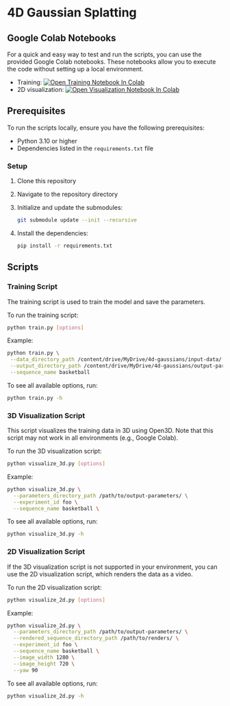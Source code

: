 # 4D Gaussian Splatting

## Google Colab Notebooks

For a quick and easy way to test and run the scripts,
you can use the provided Google Colab notebooks.
These notebooks allow you to execute the code without setting up a local environment.

- Training: [![Open Training Notebook In Colab](https://colab.research.google.com/assets/colab-badge.svg)](https://colab.research.google.com/github/bryanboateng/4d-gaussian-splatting/blob/main/google_colab_runners/training.ipynb)
- 2D visualization: [![Open Visualization Notebook In Colab](https://colab.research.google.com/assets/colab-badge.svg)](https://colab.research.google.com/github/bryanboateng/4d-gaussian-splatting/blob/main/google_colab_runners/visualize_2d.ipynb)

## Prerequisites

To run the scripts locally, ensure you have the following prerequisites:

- Python 3.10 or higher
- Dependencies listed in the `requirements.txt` file

### Setup

1. Clone this repository
1. Navigate to the repository directory
1. Initialize and update the submodules:

   ```bash
   git submodule update --init --recursive
   ```

1. Install the dependencies:

   ```bash
   pip install -r requirements.txt
   ```

## Scripts

### Training Script

The training script is used to train the model and save the parameters.

To run the training script:

```bash
python train.py [options]
```

Example:

```bash
python train.py \
 --data_directory_path /content/drive/MyDrive/4d-gaussians/input-data/ \
 --output_directory_path /content/drive/MyDrive/4d-gaussians/output-parameters/ \
 --sequence_name basketball
```

To see all available options, run:

```bash
python train.py -h
```

### 3D Visualization Script

This script visualizes the training data in 3D using Open3D.
Note that this script may not work in all environments (e.g., Google Colab).

To run the 3D visualization script:

```bash
python visualize_3d.py [options]
```

Example:

```bash
python visualize_3d.py \
  --parameters_directory_path /path/to/output-parameters/ \
  --experiment_id foo \
  --sequence_name basketball \
```

To see all available options, run:

```bash
python visualize_3d.py -h
```

### 2D Visualization Script

If the 3D visualization script is not supported in your environment,
you can use the 2D visualization script, which renders the data as a video.

To run the 2D visualization script:

```bash
python visualize_2d.py [options]
```

Example:

```bash
python visualize_2d.py \
  --parameters_directory_path /path/to/output-parameters/ \
  --rendered_sequence_directory_path /path/to/renders/ \
  --experiment_id foo \
  --sequence_name basketball \
  --image_width 1280 \
  --image_height 720 \
  --yaw 90
```

To see all available options, run:

```bash
python visualize_2d.py -h
```
